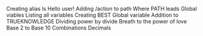 Creating alias ls
Hello user!
Adding /action to path
Where PATH leads
Global viables
Listing all variables
Creating BEST
Global variable
Addition to TRUEKNOWLEDGE
Dividing power by divide
Breath to the power of love
Base 2 to Base 10
Combinations
Decimals
